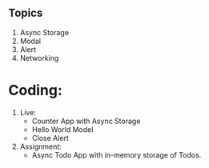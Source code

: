 ## Topics

1. Async Storage
2. Modal
3. Alert
4. Networking

# Coding:

1. Live:
   - Counter App with Async Storage
   - Hello World Model
   - Close Alert
2. Assignment:
   - Async Todo App with in-memory storage of Todos.
